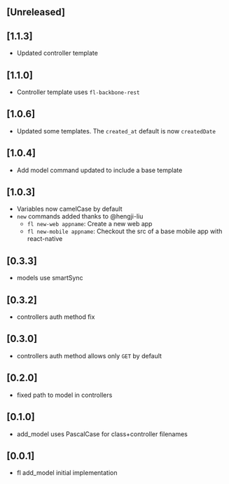 
## [Unreleased]
  

## [1.1.3]
  - Updated controller template

## [1.1.0]
  - Controller template uses `fl-backbone-rest`

## [1.0.6]
  - Updated some templates. The `created_at` default is now `createdDate`

## [1.0.4]
  - Add model command updated to include a base template

## [1.0.3]
  - Variables now camelCase by default
  - `new` commands added thanks to @hengji-liu
    - `fl new-web appname`: Create a new web app
    - `fl new-mobile appname`: Checkout the src of a base mobile app with react-native

## [0.3.3]
 - models use smartSync

## [0.3.2]
 - controllers auth method fix

## [0.3.0]
 - controllers auth method allows only `GET` by default

## [0.2.0]
 - fixed path to model in controllers

## [0.1.0]
 - add_model uses PascalCase for class+controller filenames

## [0.0.1]
 - fl add_model initial implementation
